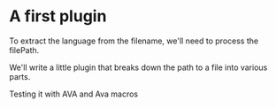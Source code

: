 A first plugin
===

To extract the language from the filename,
we'll need to process the filePath.

We'll write a little plugin that breaks down the path to a file
into various parts.

Testing it with AVA and Ava macros
